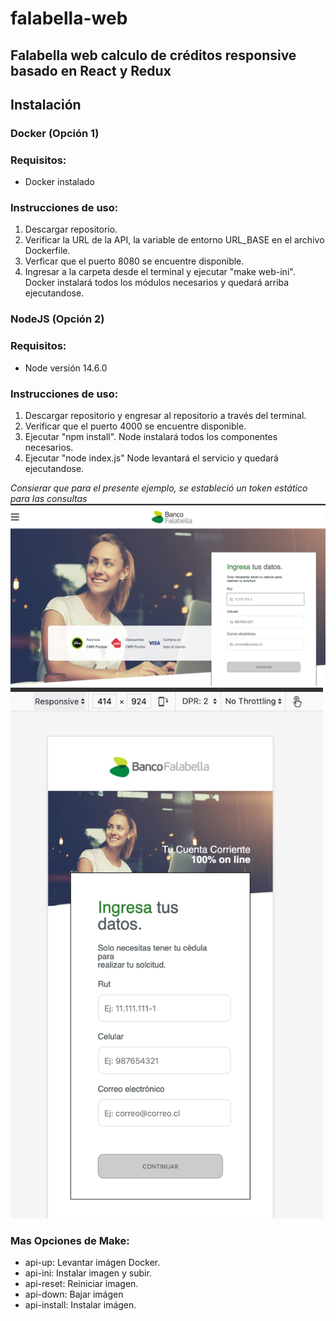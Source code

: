 # falabella-web
## Falabella web calculo de créditos responsive basado en React y Redux

## Instalación

### Docker (Opción 1)

### Requisitos:

- Docker instalado

### Instrucciones de uso:

1. Descargar repositorio. <br/>
2. Verificar la URL de la API,  la variable de entorno URL_BASE en el archivo Dockerfile. <br/>
3. Verficar que el puerto 8080 se encuentre disponible.
4. Ingresar a la carpeta desde el terminal y ejecutar "make web-ini". Docker instalará todos los módulos necesarios y quedará arriba ejecutandose.<br/>


### NodeJS (Opción 2)

### Requisitos:

- Node versión 14.6.0

### Instrucciones de uso:

1. Descargar repositorio y engresar al repositorio a través del terminal. <br/>
2. Verificar que el puerto 4000 se encuentre disponible. <br/>
3. Ejecutar "npm install". Node instalará todos los componentes necesarios.<br/>
4. Ejecutar "node index.js" Node levantará el servicio y quedará ejecutandose.<br/>

 *Consierar que para el presente ejemplo, se estableció un token estático para las consultas* <br/>
<img src="/others/1.png" /><br/>
<img src="/others/2.png" width="500px"/><br/>


### Mas Opciones de Make:
- api-up: Levantar imágen Docker.
- api-ini: Instalar imagen y subir.
- api-reset: Reiniciar imagen.
- api-down: Bajar imágen
- api-install: Instalar imágen.